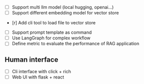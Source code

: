 - [ ] Support multi llm model (local hugging, openai...)
- [ ] Support different embedding model for vector store
- [r] Add cli tool to load file to vector store
- [ ] Support prompt template as command
- [ ] Use LangGraph for complex workflow
- [ ] Define metric to evaluate the performance of RAG application

## Human interface

- [ ] Cli interface with click + rich
- [ ] Web UI with flask + react
